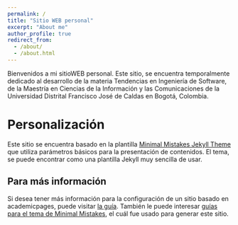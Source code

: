 ```yaml
---
permalink: /
title: "Sitio WEB personal"
excerpt: "About me"
author_profile: true
redirect_from: 
  - /about/
  - /about.html
---
```


Bienvenidos a mi sitioWEB personal. Este sitio, se encuentra temporalmente dedicado al desarrollo de la materia Tendencias en Ingeniería de Software, de la Maestría en Ciencias de la Información y las Comunicaciones de la Universidad Distrital Francisco José de Caldas en Bogotá, Colombia.

Personalización
======

Este sitio se encuentra basado en la plantilla [Minimal Mistakes Jekyll Theme](https://mmistakes.github.io/minimal-mistakes/) que utiliza parámetros básicos para la presentación de contenidos. El tema, se puede encontrar como una plantilla Jekyll muy sencilla de usar.


Para más información
------
Si desea tener más información para la configuración de un sitio basado en academicpages, puede visitar [la guía](https://academicpages.github.io/markdown/). También le puede interesar [guías para el tema de Minimal Mistakes](https://mmistakes.github.io/minimal-mistakes/docs/configuration/), el cuál fue usado para generar este sitio.
